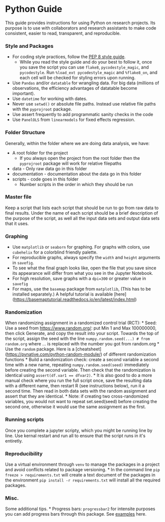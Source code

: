 # Python Guide

This guide provides instructions for using Python on research projects. Its purpose is to use with collaborators and research assistants to make code consistent, easier to read, transparent, and reproducible.

### Style and Packages 

* For coding style practices, follow the [PEP 8 style guide](https://www.python.org/dev/peps/pep-0008/). 
    - While you read the style guide and do your best to follow it, once you save the script you can use `flake8`, `pycodestyle_magic`, and 
    `pycodestyle`. Run `%load_ext pycodestyle_magic` and `%flake8_on`, and each cell will be checked for styling errors upon running. 
* Use `Pandas` and/or `datatable` for wrangling data. For big data (millions of observations, the efficiency advantages of datatable become important).
* Use `datetime` for working with dates.
* Never use `setwd()` or absolute file paths. Instead use relative file paths with the `pyprojroot` package.
* Use assert frequently to add programmatic sanity checks in the code
* Use `PanelOLS` from `linearmodels` for fixed effects regression. 

### Folder Structure 
Generally, within the folder where we are doing data analysis, we have:
* A root folder for the project
    - If you always open the project from the root folder then the `pyprojroot` package will work for relative filepaths
* data - Only raw data go in this folder
* documentation - documentation about the data go in this folder
* scripts - code goes in this folder
    - Number scripts in the order in which they should be run

### Master file
Keep a script that lists each script that should be run to go from raw data to final results. Under the name of each script should be a brief description of the purpose of the script, as well all the input data sets and output data sets that it uses.

### Graphing
* Use `matplotlib` or `seaborn` for graphing. For graphs with colors, use `cubehelix` for a colorblind friendly palette.
* For reproducible graphs, always specify the `width` and `height` arguments in `savefig`.
* To see what the final graph looks like, open the file that you save since its appearance will differ from what you see in the Jupyter Notebook.
* For high resolution, save graphs with a `dpi=300` or greater value in `savefig`
* For maps, use the `basemap` package from `matplotlib`, (This has to be installed separately.) A helpful tutorial is available [here] (https://basemaptutorial.readthedocs.io/en/latest/index.html)
  
### Randomization

When randomizing assignment in a randomized control trial (RCT):
    * Seed: Use a seed from https://www.random.org/: put Min 1 and Max 100000000, then click Generate, and copy the result into your script. Towards the top of the script, assign the seed with the line `numpy.random.seed(...) # from random.org` where ... is replaced with the number you got from random.org
    * Use the `random` package. Here is a [cheatsheet] (https://pynative.com/python-random-module/) of different randomization functions
    * Build a randomization check: create a second variable a second time with a new name, repeating `numpy.random.seed(seed)` immediately before creating the second variable. Then check that the randomization is identical using `assert(df.var1 == dfvar2)`.
    * It is also good to do a more manual check where you run the full script once, save the resulting data with a different name, then restart R (see instructions below), run it a second time. Then read in both data sets with the random assignment and assert that they are identical.
    * Note: if creating two cross-randomized variables, you would not want to repeat set.seed(seed) before creating the second one, otherwise it would use the same assignment as the first.

### Running scripts 
Once you complete a jupyter scripty, which you might be running line by line. Use kernal restart and run all to ensure that the script runs in it's entiretly. 

### Reproducibility
Use a virtual environment through `venv` to manage the packages in a project and avoid conflicts related to package versioning. 
    * In the command line `pip freeze > requirements.txt` will create a text document of the packages in the environment `pip install -r requirements.txt` will install all the required packages.

### Misc.
Some additional tips.
    * Progress bars: `progressbar2` for intensite purposes you can add progress bars through this package. See [examples](https://progressbar-2.readthedocs.io/en/latest/examples.html) here.
